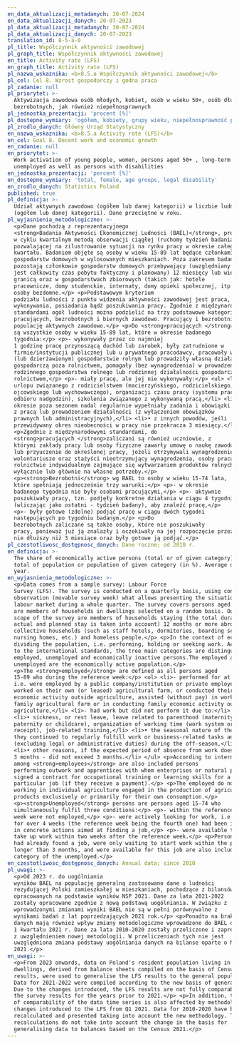 ```yaml
---
en_data_aktualizacji_metadanych: 30-07-2024
en_data_aktualizacji_danych: 20-07-2023
pl_data_aktualizacji_metadanych: 30-07-2024
pl_data_aktualizacji_danych: 20-07-2023
translation_id: 8-5-a-0
pl_title: Współczynnik aktywności zawodowej
pl_graph_title: Współczynnik aktywności zawodowej
en_title: Activity rate (LFS)
en_graph_title: Activity rate (LFS)
pl_nazwa_wskaznika: <b>8.5.a Współczynnik aktywności zawodowej</b>
pl_cel: Cel 8. Wzrost gospodarczy i godna praca
pl_zadanie: null
pl_priorytet: >-
  Aktywizacja zawodowa osób młodych, kobiet, osób w wieku 50+, osób długotrwale
  bezrobotnych, jak również niepełnosprawnych
pl_jednostka_prezentacji: 'procent [%]'
pl_dostepne_wymiary: 'ogółem, kobiety, grupy wieku, niepełnosprawność prawna'
pl_zrodlo_danych: Główny Urząd Statystyczny
en_nazwa_wskaznika: <b>8.5.a Activity rate (LFS)</b>
en_cel: Goal 8. Decent work and economic growth
en_zadanie: null
en_priorytet: >-
  Work activation of young people, women, persons aged 50+ , long-term
  unemployed as well as persons with disabilities
en_jednostka_prezentacji: 'percent [%]'
en_dostepne_wymiary: 'total, female, age groups, legal disability'
en_zrodlo_danych: Statistics Poland
published: true
pl_definicja: >-
  Udział aktywnych zawodowo (ogółem lub danej kategorii) w liczbie ludności
  (ogółem lub danej kategorii). Dane przeciętne w roku.
pl_wyjasnienia_metodologiczne: >-
  <p>Dane pochodzą z reprezentacyjnego
  <strong>Badania Aktywności Ekonomicznej Ludności (BAEL)</strong>, prowadzonego
  w cyklu kwartalnym metodą obserwacji ciągłej (ruchomy tydzień badania),
  pozwalającej na zilustrowanie sytuacji na rynku pracy w okresie całego
  kwartału. Badaniem objęte są osoby w wieku 15-89 lat będące członkami
  gospodarstw domowych w wylosowanych mieszkaniach. Poza zakresem badania
  pozostają członkowie gospodarstw domowych przebywający (uwzględniany
  jest całkowity czas pobytu faktyczny i planowany) 12 miesięcy lub więcej za
  granicą oraz w gospodarstwach zbiorowych (takich jak: hotele
  pracownicze, domy studenckie, internaty, domy opieki społecznej, itp.) oraz
  osoby bezdomne.</p> <p>Podstawowym kryterium
  podziału ludności z punktu widzenia aktywności zawodowej jest praca, tzn. fakt
  wykonywania, posiadania bądź poszukiwania pracy. Zgodnie z międzynarodowymi
  standardami ogół ludności można podzielić na trzy podstawowe kategorie:
  pracujących, bezrobotnych i biernych zawodowo. Pracujący i bezrobotni stanowią
  populację aktywnych zawodowo.</p> <p>Do <strong>pracujących </strong>zaliczane
  są wszystkie osoby w wieku 15-89 lat, które w okresie badanego
  tygodnia:</p> <p>- wykonywały przez co najmniej
  1 godzinę pracę przynoszącą dochód lub zarobek, były zatrudnione w
  firmie/instytucji publicznej lub u prywatnego pracodawcy, pracowały we własnym
  (lub dzierżawionym) gospodarstwie rolnym lub prowadziły własną działalność
  gospodarczą poza rolnictwem, pomagały (bez wynagrodzenia) w prowadzeniu
  rodzinnego gospodarstwa rolnego lub rodzinnej działalności gospodarczej poza
  rolnictwem,</p> <p>- miały pracę, ale jej nie wykonywały:</p> <ul> <li>• z powodu choroby lub urlopu wypoczynkowego,
  urlopu związanego z rodzicielstwem (macierzyńskiego, rodzicielskiego,
  ojcowskiego lub wychowawczego), organizacji czasu pracy (systemu pracy lub
  odbioru nadgodzin), szkolenia związanego z wykonywaną pracą,</li> <li>• z powodu sezonowego charakteru pracy, jeśli w
  okresie poza sezonem nadal regularnie wypełniały zadania i obowiązki związane
  z pracą lub prowadzeniem działalności (z wyłączeniem obowiązków
  prawnych lub administracyjnych),</li> <li>• z innych powodów, jeśli
  przewidywany okres nieobecności w pracy nie przekracza 3 miesięcy.</li> </ul>
  <p>Zgodnie z międzynarodowymi standardami, do
  <strong>pracujących </strong>zaliczani są również uczniowie, z
  którymi zakłady pracy lub osoby fizyczne zawarły umowę o naukę zawodu
  lub przyuczenie do określonej pracy, jeżeli otrzymywali wynagrodzenie.</p> <p><strong>Do pracujących nie są zaliczani</strong>:
  wolontariusze oraz stażyści nieotrzymujący wynagrodzenia, osoby pracujące w
  rolnictwie indywidualnym zajmujące się wytwarzaniem produktów rolnych
  wyłącznie lub głównie na własne potrzeby.</p>
  <p><strong>Bezrobotni</strong> wg BAEL to osoby w wieku 15-74 lata,
  które spełniają jednocześnie trzy warunki:</p> <p>- w okresie
  badanego tygodnia nie były osobami pracującymi,</p> <p>- aktywnie
  poszukiwały pracy, tzn. podjęły konkretne działania w ciągu 4 tygodni
  (wliczając jako ostatni - tydzień badany), aby znaleźć pracę,</p>
  <p>- były gotowe (zdolne) podjąć pracę w ciągu dwóch tygodni
  następujących po tygodniu badanym.</p> <p>Do
  bezrobotnych zaliczane są także osoby, które nie poszukiwały
  pracy, ponieważ już ją znalazły i oczekiwały na jej rozpoczęcie przez okres
  nie dłuższy niż 3 miesiące oraz były gotowe ją podjąć.</p>
pl_czestotliwosc_dostępnosc_danych: Dane roczne; od 2010 r.
en_definicja: >-
  The share of economically active persons (total or of given category) in the
  total of population or population of given category (in %). Average data per
  year.
en_wyjasnienia_metodologiczne: >-
  <p>Data comes from a sample survey: Labour Force
  Survey (LFS). The survey is conducted on a quarterly basis, using continuous
  observation (movable survey week) what allows presenting the situation on the
  labour market during a whole quarter. The survey covers persons aged 15-89 who
  are members of households in dwellings selected on a random basis. Outside the
  scope of the survey are members of households staying (the total duration of
  actual and planned stay is taken into account) 12 months or more abroad and in
  collective households (such as staff hotels, dormitories, boarding schools,
  nursing homes, etc.) and homeless people.</p> <p>In the context of economic activity - work is the main criterion in
  dividing the population, i.e. performing, holding or seeking work. According
  to the international standards, the tree main categories are distinguished:
  employed, unemployed and economically inactive persons.The employed and
  unemployed are the economically active population.</p>
  <p>The <strong>employed</strong> are defined as all persons aged
  15-89 who during the reference week:</p> <ol> <li>- performed for at least one hour any work generating pay or income,
  i.e. were employed by a public company/institution or private employer,,
  worked on their own (or leased) agricultural farm, or conducted their own
  economic activity outside agriculture, assisted (without pay) in work on
  family agricultural farm or in conducting family economic activity outside
  agriculture,</li> <li>- had work but did not perform it due to:</li> </ol> <ul>
  <li>• sickness, or rest leave, leave related to parenthood (maternity, parental,
  paternity or childcare), organization of working time (work system or overtime
  receipt), job-related training,</li> <li>• the seasonal nature of the work, if
  they continued to regularly fulfill work or business-related tasks and duties
  (excluding legal or administrative duties) during the off-season,</li>
  <li>• other reasons, if the expected period of absence from work does not exceed
  3 months - did not exceed 3 months.</li> </ul> <p>According to international standards,
  among <strong>employees</strong> are also included persons
  performing outwork and apprentices with whom enterprises or natural persons
  signed a contract for occupational training or learning skills for a
  particular job (if they receive a payment).</p> <p>The employed do not include: volunteers and unpaid interns, people
  working in individual agriculture engaged in the production of agricultural
  products exclusively or primarily for their own consumption.</p>
  <p><strong>Unemployed</strong> persons are persons aged 15-74 who
  simultaneously fulfil three conditions:</p> <p>- within the reference
  week were not employed,</p> <p>- were actively looking for work, i.e.
  for over 4 weeks (the reference week being the fourth one) had been involved
  in concrete actions aimed at finding a job,</p> <p>- were available to
  take up work within two weeks after the reference week.</p> <p>Persons who were not seeking work because they
  had already found a job, were only waiting to start work within the period no
  longer than 3 months, and were available for this job are also included in the
  category of the unemployed.</p>
en_czestotliwosc_dostępnosc_danych: Annual data; since 2010
pl_uwagi: >-
  <p>Od 2023 r. do uogólniania
  wyników BAEL na populację generalną zastosowano dane o ludności
  rezydującej Polski zamieszkałej w mieszkaniach, pochodzące z bilansów
  opracowanych na podstawie wyników NSP 2021. Dane za lata 2021-2022
  zostały opracowane zgodnie z nową podstawą uogólniania. W związku z
  wprowadzonymi zmianami wyniki BAEL nie są w pełni porównywalne z
  wynikami badań z lat poprzedzających 2021 rok.</p> <p>Ponadto na brak porównywalności szeregów czasowych
  danych mają również wpływ zmiany metodologiczne wprowadzone do BAEL od
  1 kwartału 2021 r. Dane za lata 2010-2020 zostały przeliczone i zaprezentowane
  z uwzględnieniem nowej metodologii. W przeliczeniach tych nie jest
  uwzględniona zmiana podstawy uogólniania danych na bilanse oparte o NSP
  2021.</p>
en_uwagi: >-
  <p>From 2023 onwards, data on Poland's resident population living in
  dwellings, derived from balance sheets compiled on the basis of Census 2021
  results, were used to generalise the LFS results to the general population.
  Data for 2021-2022 were compiled according to the new basis of generalisation.
  Due to the changes introduced, the LFS results are not fully comparable with
  the survey results for the years prior to 2021.</p> <p>In addition, the lack
  of comparability of the data time series is also affected by methodological
  changes introduced to the LFS from Q1 2021. Data for 2010-2020 have been
  recalculated and presented taking into account the new methodology. These
  recalculations do not take into account the change in the basis for
  generalising data to balances based on the Census 2021.</p>
---
```

